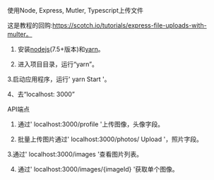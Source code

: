 

使用Node, Express, Mutler, Typescript上传文件



这是教程的回购:https://scotch.io/tutorials/express-file-uploads-with-multer。

1. 安装[nodejs](https://nodejs.org/en/)(7.5+版本)和[yarn](https://yarnpkg.com/en/docs/install)。

2. 进入项目目录，运行“yarn”。

3.启动应用程序，运行' yarn Start '。

4、去“localhost: 3000”



API端点

1. 通过' localhost:3000/profile '上传图像，头像字段。

2. 批量上传图片通过' localhost:3000/photos/ Upload '，照片字段。

3.通过' localhost:3000/images '查看图片列表。

4. 通过' localhost:3000/images/{imageId} '获取单个图像。



